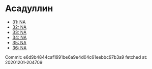 # Асадуллин
- [31: NA](31.md)
- [32: NA](32.md)
- [33: NA](33.md)
- [34: NA](34.md)
- [35: NA](35.md)
- [36: NA](36.md)

Commit: e6d9b4844caf1991be6a9e4d04c61eebbc97b3a9
 fetched at: 20201201-204709
